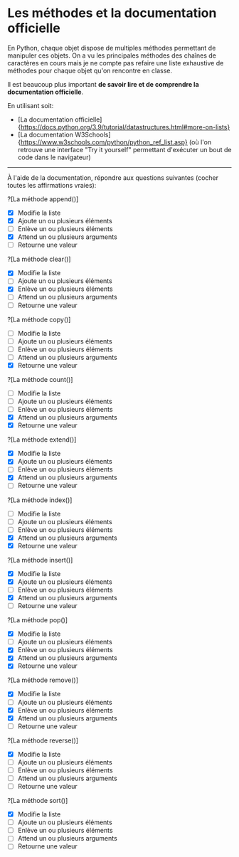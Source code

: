 # Les méthodes et la documentation officielle

En Python, chaque objet dispose de multiples méthodes permettant de manipuler ces objets.
On a vu les principales méthodes des chaînes de caractères en cours mais je ne compte pas refaire une liste 
exhaustive de méthodes pour chaque objet qu'on rencontre en classe.

Il est beaucoup plus important **de savoir lire et de comprendre la documentation officielle**.

En utilisant soit:
 * [La documentation officielle]{https://docs.python.org/3.9/tutorial/datastructures.html#more-on-lists}
 * [La documentation W3Schools]{https://www.w3schools.com/python/python_ref_list.asp} (où l'on retrouve une interface "Try it yourself" permettant d'exécuter un bout de code dans le navigateur)

---

À l'aide de la documentation, répondre aux questions suivantes (cocher toutes les affirmations vraies):

?[La méthode append()]
-[X] Modifie la liste
-[X] Ajoute un ou plusieurs éléments
-[ ] Enlève un ou plusieurs éléments
-[X] Attend un ou plusieurs arguments
-[ ] Retourne une valeur

?[La méthode clear()]
-[X] Modifie la liste
-[ ] Ajoute un ou plusieurs éléments
-[X] Enlève un ou plusieurs éléments
-[ ] Attend un ou plusieurs arguments
-[ ] Retourne une valeur

?[La méthode copy()]
-[ ] Modifie la liste
-[ ] Ajoute un ou plusieurs éléments
-[ ] Enlève un ou plusieurs éléments
-[ ] Attend un ou plusieurs arguments
-[X] Retourne une valeur

?[La méthode count()]
-[ ] Modifie la liste
-[ ] Ajoute un ou plusieurs éléments
-[ ] Enlève un ou plusieurs éléments
-[X] Attend un ou plusieurs arguments
-[X] Retourne une valeur

?[La méthode extend()]
-[X] Modifie la liste
-[X] Ajoute un ou plusieurs éléments
-[ ] Enlève un ou plusieurs éléments
-[X] Attend un ou plusieurs arguments
-[ ] Retourne une valeur

?[La méthode index()]
-[ ] Modifie la liste
-[ ] Ajoute un ou plusieurs éléments
-[ ] Enlève un ou plusieurs éléments
-[X] Attend un ou plusieurs arguments
-[X] Retourne une valeur

?[La méthode insert()]
-[X] Modifie la liste
-[X] Ajoute un ou plusieurs éléments
-[ ] Enlève un ou plusieurs éléments
-[X] Attend un ou plusieurs arguments
-[ ] Retourne une valeur

?[La méthode pop()]
-[X] Modifie la liste
-[ ] Ajoute un ou plusieurs éléments
-[X] Enlève un ou plusieurs éléments
-[X] Attend un ou plusieurs arguments
-[X] Retourne une valeur

?[La méthode remove()]
-[X] Modifie la liste
-[ ] Ajoute un ou plusieurs éléments
-[X] Enlève un ou plusieurs éléments
-[X] Attend un ou plusieurs arguments
-[ ] Retourne une valeur

?[La méthode reverse()]
-[X] Modifie la liste
-[ ] Ajoute un ou plusieurs éléments
-[ ] Enlève un ou plusieurs éléments
-[ ] Attend un ou plusieurs arguments
-[ ] Retourne une valeur

?[La méthode sort()]
-[X] Modifie la liste
-[ ] Ajoute un ou plusieurs éléments
-[ ] Enlève un ou plusieurs éléments
-[ ] Attend un ou plusieurs arguments
-[ ] Retourne une valeur